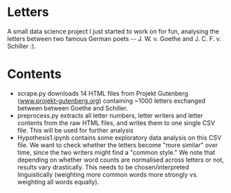 # Letters
A small data science project I just started to work on for fun, analysing the letters between two famous German poets -- J. W. v. Goethe and J. C. F. v. Schiller :).

# Contents
- scrape.py downloads 14 HTML files from Projekt Gutenberg (www.projekt-gutenberg.org) containing ~1000 letters exchanged between between Goethe and Schiller.
- preprocess.py extracts all letter numbers, letter writers and letter contents from the raw HTML files, and writes them to one single CSV file. This will be used for further analysis
- Hypothesis1.ipynb contains some exploratory data analysis on this CSV file. We want to check whether the letters become "more similar" over time, since the two writers might find a "common style." We note that depending on whether word counts are normalised across letters or not, results vary drastically. This needs to be chosen/interpreted linguistically (weighting more common words more strongly vs. weighting all words equally).
